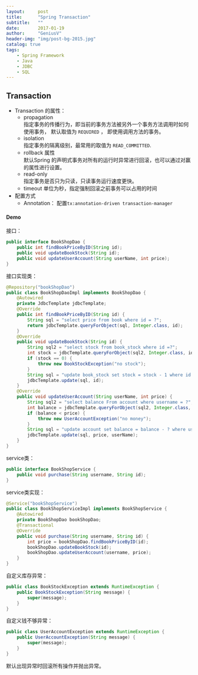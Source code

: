 ```yaml
---
layout:     post
title:      "Spring Transaction"
subtitle:   ""
date:       2017-01-19
author:     "GeniusV"
header-img: "img/post-bg-2015.jpg"
catalog: true
tags:
    - Spring Framework
    - Java
    - JDBC
    - SQL
---
```



## Transaction
- Transaction 的属性：  
    - propagation   
    指定事务的传播行为，即当前的事务方法被另外一个事务方法调用时如何使用事务， 默认取值为 `REQUIRED` ， 即使用调用方法的事务。
	- isolation  
  	指定事务的隔离级别，最常用的取值为 `READ_COMMITTED`.
  	- rollback 属性  
	默认Spring 的声明式事务对所有的运行时异常进行回滚，也可以通过对赢的属性进行设置。 
    - read-only   
    指定事务是否只为只读，只读事务运行速度更快。
    - timeout 
    单位为秒，指定强制回滚之前事务可以占用的时间
- 配置方式
    - Annotation： 配置`tx:annotation-driven transaction-manager`   

#### Demo
接口：
``` java
public interface BookShopDao {
    public int findBookPriceByID(String id);
    public void updateBookStock(String id);
    public void updateUserAccount(String userName, int price);
}
```
接口实现类：
``` java
@Repository("bookShopDao")
public class BookShopDaoImpl implements BookShopDao {
    @Autowired
    private JdbcTemplate jdbcTemplate;
    @Override
    public int findBookPriceByID(String id) {
        String sql = "select price from book where id = ?";
        return jdbcTemplate.queryForObject(sql, Integer.class, id);
    }
    @Override
    public void updateBookStock(String id) {
        String sql2 = "select stock from book_stock where id =?";
        int stock = jdbcTemplate.queryForObject(sql2, Integer.class, id);
        if (stock == 0) {
            throw new BookStockException("no stock");
        }
        String sql = "update book_stock set stock = stock - 1 where id =?";
        jdbcTemplate.update(sql, id);
    }
    @Override
    public void updateUserAccount(String userName, int price) {
        String sql2 = "select balance From account where username = ?";
        int balance = jdbcTemplate.queryForObject(sql2, Integer.class, userName);
        if (balance < price) {
            throw new UserAccountException("no money");
        }
        String sql = "update account set balance = balance - ? where username = ?";
        jdbcTemplate.update(sql, price, userName);
    }
}
```
service类：
``` java
public interface BookShopService {
    public void purchase(String username, String id);
}
```

service类实现：
``` java
@Service("bookShopService")
public class BookShopServiceImpl implements BookShopService {
    @Autowired
    private BookShopDao bookShopDao;
    @Transactional
    @Override
    public void purchase(String username, String id) {
        int price = bookShopDao.findBookPriceByID(id);
        bookShopDao.updateBookStock(id);
        bookShopDao.updateUserAccount(username, price);
    }
}
```
自定义库存异常：
``` java
public class BookStockException extends RuntimeException {
    public BookStockException(String message) {
        super(message);
    }
}
```

自定义钱不够异常：
``` java
public class UserAccountException extends RuntimeException {
    public UserAccountException(String message) {
        super(message);
    }
}
```

默认出现异常时回滚所有操作并抛出异常。
